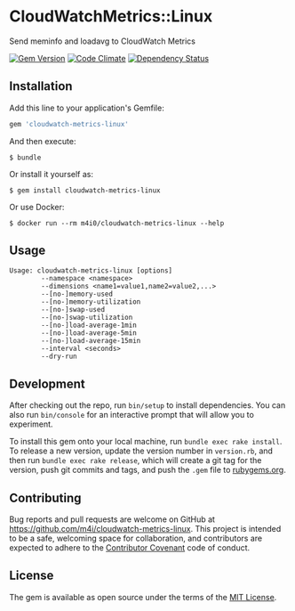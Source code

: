 # CloudWatchMetrics::Linux

Send meminfo and loadavg to CloudWatch Metrics

[![Gem Version](https://badge.fury.io/rb/cloudwatch-metrics-linux.svg)](https://badge.fury.io/rb/cloudwatch-metrics-linux)
[![Code Climate](https://codeclimate.com/github/m4i/cloudwatch-metrics-linux/badges/gpa.svg)](https://codeclimate.com/github/m4i/cloudwatch-metrics-linux)
[![Dependency Status](https://gemnasium.com/badges/github.com/m4i/cloudwatch-metrics-linux.svg)](https://gemnasium.com/github.com/m4i/cloudwatch-metrics-linux)

## Installation

Add this line to your application's Gemfile:

```ruby
gem 'cloudwatch-metrics-linux'
```

And then execute:

    $ bundle

Or install it yourself as:

    $ gem install cloudwatch-metrics-linux

Or use Docker:

    $ docker run --rm m4i0/cloudwatch-metrics-linux --help

## Usage

```
Usage: cloudwatch-metrics-linux [options]
        --namespace <namespace>
        --dimensions <name1=value1,name2=value2,...>
        --[no-]memory-used
        --[no-]memory-utilization
        --[no-]swap-used
        --[no-]swap-utilization
        --[no-]load-average-1min
        --[no-]load-average-5min
        --[no-]load-average-15min
        --interval <seconds>
        --dry-run
```

## Development

After checking out the repo, run `bin/setup` to install dependencies. You can also run `bin/console` for an interactive prompt that will allow you to experiment.

To install this gem onto your local machine, run `bundle exec rake install`. To release a new version, update the version number in `version.rb`, and then run `bundle exec rake release`, which will create a git tag for the version, push git commits and tags, and push the `.gem` file to [rubygems.org](https://rubygems.org).

## Contributing

Bug reports and pull requests are welcome on GitHub at https://github.com/m4i/cloudwatch-metrics-linux. This project is intended to be a safe, welcoming space for collaboration, and contributors are expected to adhere to the [Contributor Covenant](http://contributor-covenant.org) code of conduct.

## License

The gem is available as open source under the terms of the [MIT License](http://opensource.org/licenses/MIT).
